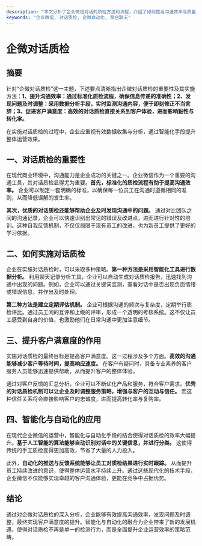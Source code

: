 ```yaml
---
description: "本文分析了企业微信对话的质检方法和流程，介绍了如何提高沟通效率与质量，以及如何通过智能化手段提升企业微信的运营效果。"
keywords: "企业微信, 对话质检, 企微自动化, 聚合聊天"
---
```

# 企微对话质检

## 摘要

针对“企微对话质检”这一主题，下述要点清晰指出企微对话质检的重要性及其实施方法：**1、提升沟通效率：通过标准化质检流程，确保信息传递的准确性；2、发现问题及时调整：采用数据分析手段，实时监测沟通内容，便于即刻修正不当言辞；3、促进客户满意度：高效的对话质检直接关系到客户体验，进而影响黏性与转化率。** 

在实施对话质检的过程中，企业应重视有效数据收集与分析，通过智能化手段提升整体运营效果。

## 一、对话质检的重要性

在现代商业环境中，沟通能力是企业成功的关键之一。企业微信作为一个重要的沟通工具，其对话质检显得尤为重要。**首先，标准化的质检流程有助于提高沟通效率。** 企业可以制定一套明确的标准，以确保每一位员工在沟通时遵循相同的准则，从而降低误解的发生率。

**其次，优质的对话质检还能够帮助企业及时发现沟通中的问题。** 通过对比团队之间的沟通记录，企业可以快速识别出常见的错误及改进点，进而进行针对性的培训。这种自我反馈机制，不仅仅局限于现有员工的改进，也为新员工提供了更好的学习依据。

## 二、如何实施对话质检

企业在实施对话质检时，可以采取多种策略。**第一种方法是采用智能化工具进行数据分析。** 利用聊天记录分析工具，企业可以自动生成对话质检报告，迅速找到沟通中出现的问题。例如，企业可以通过关键词监测，查看对话中是否出现负面情绪或错误信息，并作出及时处理。

**第二种方法是建立定期评估机制。** 企业可根据沟通的频次与复杂度，定期举行质检评比。通过员工间的互评和上级的评审，形成一个透明的考核系统。这不仅让员工感受到自身的价值，也激励他们在日常沟通中更加注意细节。

## 三、提升客户满意度的作用

实施对话质检的最终目标是提高客户满意度。这一过程涉及多个方面。**高效的沟通能够减少客户等待时间，提高响应速度。** 在客户有疑问时，具备专业素养的客户服务人员能够迅速提供帮助，从而提升客户的整体体验。

通过对客户反馈的汇总分析，企业可以不断优化产品和服务，符合客户需求。**优秀的对话质检机制可以让企业及时调整服务策略，增强与客户的互动与信任。** 而这种信任关系将会直接影响客户的忠诚度，进而提高转化率与复购率。

## 四、智能化与自动化的应用

在现代企业微信的运营中，智能化与自动化手段的结合使得对话质检的效率大幅提升。**基于人工智能的算法能够自动识别对话中的关键信息，并进行分类。** 这使得传统的手工质检变得更加高效，节省了大量的人力投入。

此外，**自动化的推送与反馈系统能够让员工对质检结果进行实时跟踪。** 从而提升员工持续改进的意识，使得整体运营水平持续上升。通过这些现代化的技术手段，企业微信不仅能够实现卓越的客户沟通体验，更能在竞争中占据优势。

## 结论

通过对企微对话质检的深入分析，企业能够有效提高沟通效率，发现问题及时调整，最终实现客户满意度的提升。智能化与自动化的融合为企业带来了新的发展机遇，使得对话质检不再是单一的检测行为，而是全面提升企业运营效率的策略范畴。
